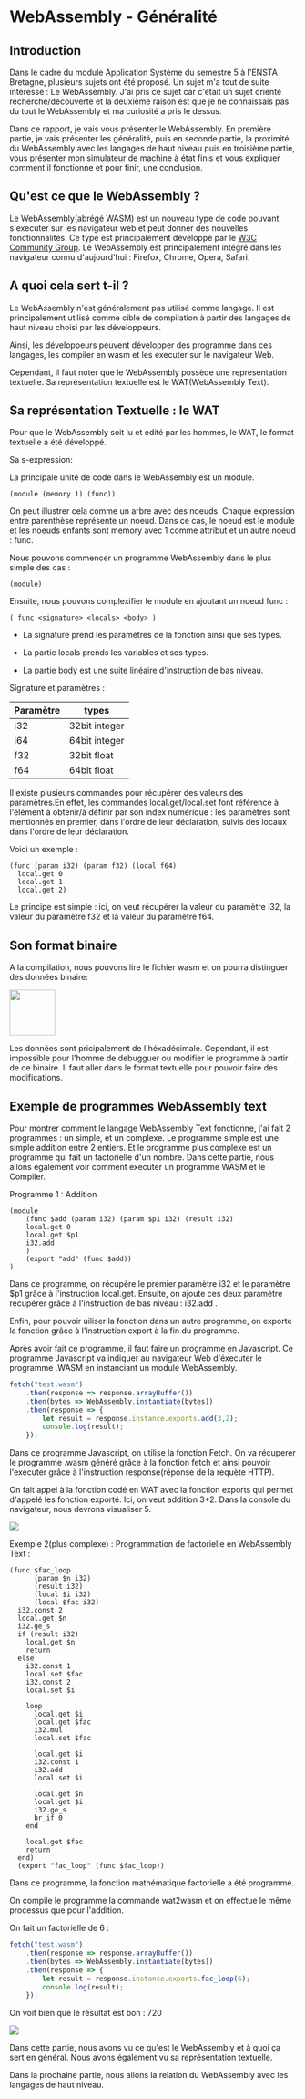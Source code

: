 # WebAssembly - Généralité

## Introduction
Dans le cadre du module Application Système du semestre 5 à l'ENSTA Bretagne, plusieurs sujets ont été proposé. Un sujet m'a tout de suite intéressé : Le WebAssembly. J'ai pris ce sujet car c'était un sujet orienté recherche/découverte et la deuxième raison est que je ne connaissais pas du tout le WebAssembly et ma curiosité a pris le dessus. 

Dans ce rapport, je vais vous présenter le WebAssembly. En première partie, je vais présenter les généralité, puis en seconde partie, la proximité du WebAssembly avec les langages de haut niveau puis en troisième partie, vous présenter mon simulateur de machine à état finis et vous expliquer comment il fonctionne et pour finir, une conclusion.

## Qu'est ce que le WebAssembly ?
Le WebAssembly(abrégé WASM) est un nouveau type de code pouvant s'executer sur les navigateur web et peut donner des nouvelles fonctionnalités.
Ce type est principalement développé par le [W3C Community Group](https://www.w3.org/community/webassembly/). Le WebAssembly est principalement intégré dans les navigateur connu d'aujourd'hui : Firefox, Chrome, Opera, Safari.


## A quoi cela sert t-il ?

Le WebAssembly n'est généralement pas utilisé comme langage. Il est principalement utilisé comme cible de compilation à partir des langages de haut niveau choisi par les développeurs. 

Ainsi, les développeurs peuvent développer des programme dans ces langages, les compiler en wasm et les executer sur le navigateur Web.

Cependant, il faut noter que le WebAssembly possède une representation textuelle. Sa représentation textuelle est le WAT(WebAssembly Text).

## Sa représentation Textuelle : le WAT

Pour que le WebAssembly soit lu et edité par les hommes, le WAT, le format textuelle a été développé. 

Sa s-expression: 

La principale unité de code dans le WebAssembly est un module.

```
(module (memory 1) (func))
```
On peut illustrer cela comme un arbre avec des noeuds. Chaque expression entre parenthèse représente un noeud. Dans ce cas, le noeud est le module et les noeuds enfants sont memory avec 1 comme attribut et un autre noeud : func.

Nous pouvons commencer un programme WebAssembly dans le plus simple des cas : 
```
(module)
```

Ensuite, nous pouvons complexifier le module en ajoutant un noeud func : 
```
( func <signature> <locals> <body> )
```
- La signature prend les paramètres de la fonction ainsi que ses types.

- La partie locals prends les variables et ses types.

- La partie body est une suite linéaire d'instruction de bas niveau.

Signature et paramètres : 

| Paramètre | types         |
|-----------|----------------
| i32       | 32bit integer |
| i64       | 64bit integer |
| f32       | 32bit float   |
| f64       | 64bit float   |

Il existe plusieurs commandes pour récupérer des valeurs des paramètres.En effet, les commandes local.get/local.set font référence à l'élément à obtenir/à définir par son index numérique : les paramètres sont mentionnés en premier, dans l'ordre de leur déclaration, suivis des locaux dans l'ordre de leur déclaration.

Voici un exemple : 
```
(func (param i32) (param f32) (local f64)
  local.get 0
  local.get 1
  local.get 2)
```
Le principe est simple : ici, on veut récupérer la valeur du paramètre i32, la valeur du paramètre f32 et la valeur du paramètre f64.

## Son format binaire

A la compilation, nous pouvons lire le fichier wasm et on pourra distinguer des données binaire:

<img src="images/binaire.png" width="80"> 

Les données sont pricipalement de l'héxadécimale. Cependant, il est impossible pour l'homme de debugguer ou modifier le programme à partir de ce binaire. Il faut aller dans le format textuelle pour pouvoir faire des modifications.

## Exemple de programmes WebAssembly text 

Pour montrer comment le langage WebAssembly Text fonctionne, j'ai fait 2 programmes : un simple, et un complexe. 
Le programme simple est une simple addition entre 2 entiers. Et le programme plus complexe est un programme qui fait un factorielle d'un nombre. Dans cette partie, nous allons également voir comment executer un programme WASM et le Compiler.

Programme 1 : Addition 
```
(module
    (func $add (param i32) (param $p1 i32) (result i32)
    local.get 0
    local.get $p1
    i32.add
    )
    (export "add" (func $add))
)
``` 
Dans ce programme, on récupère le premier paramètre i32 et le paramètre $p1 grâce à l'instruction local.get. Ensuite, on ajoute ces deux paramètre récupérer grâce à l'instruction de bas niveau : i32.add .

Enfin, pour pouvoir uiliser la fonction dans un autre programme, on exporte la fonction grâce à l'instruction export à la fin du programme. 

Après avoir fait ce programme, il faut faire un programme en Javascript. Ce programme Javascript va indiquer au navigateur Web d'éxecuter le programme .WASM en instanciant un module WebAssembly.

```Javascript
fetch("test.wasm")
    .then(response => response.arrayBuffer())
    .then(bytes => WebAssembly.instantiate(bytes))
    .then(response => {
        let result = response.instance.exports.add(3,2);
        console.log(result);
    });
``` 
Dans ce programme Javascript, on utilise la fonction Fetch.
On va récuperer le programme .wasm généré grâce à la fonction fetch et ainsi pouvoir l'executer grâce à l'instruction response(réponse de la requète HTTP).

On fait appel à la fonction codé en WAT avec la fonction exports qui permet d'appelé les fonction exporté. Ici, on veut addition 3+2. Dans la console du navigateur, nous devrons visualiser 5.

<img src="images/add.png" >

Exemple 2(plus complexe) : Programmation de factorielle en WebAssembly Text : 

```
(func $fac_loop 
      (param $n i32)
      (result i32)
      (local $i i32)
      (local $fac i32)
  i32.const 2
  local.get $n
  i32.ge_s
  if (result i32)
    local.get $n
    return
  else
    i32.const 1
    local.set $fac
    i32.const 2
    local.set $i

    loop
      local.get $i
      local.get $fac
      i32.mul
      local.set $fac

      local.get $i
      i32.const 1
      i32.add
      local.set $i

      local.get $n
      local.get $i
      i32.ge_s
      br_if 0
    end

    local.get $fac
    return
  end)
  (export "fac_loop" (func $fac_loop))
```

Dans ce programme, la fonction mathématique factorielle a été programmé.

On compile le programme la commande wat2wasm et on effectue le même processus que pour l'addition.

On fait un factorielle de 6  : 
```Javascript
fetch("test.wasm")
    .then(response => response.arrayBuffer())
    .then(bytes => WebAssembly.instantiate(bytes))
    .then(response => {
        let result = response.instance.exports.fac_loop(6);
        console.log(result);
    });
```
On voit bien que le résultat est bon : 720


<img src="images/factorielle.png">

Dans cette partie, nous avons vu ce qu'est le WebAssembly et à quoi ça sert en général. Nous avons également vu sa représentation textuelle. 

Dans la prochaine partie, nous allons la relation du WebAssembly avec les langages de haut niveau.
